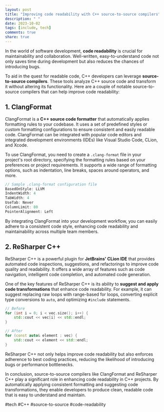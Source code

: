 ```yaml
---
layout: post
title: "Improving code readability with C++ source-to-source compilers"
description: " "
date: 2023-10-02
tags: [include, tech]
comments: true
share: true
---
```


In the world of software development, **code readability** is crucial for maintainability and collaboration. Well-written, easy-to-understand code not only saves time during development but also reduces the chances of introducing bugs.

To aid in the quest for readable code, C++ developers can leverage **source-to-source compilers**. These tools analyze C++ source code and transform it without altering its functionality. Here are a couple of notable source-to-source compilers that can help improve code readability:

## 1. **ClangFormat**

ClangFormat is a **C++ source code formatter** that automatically applies formatting rules to your codebase. It uses a set of predefined styles or custom formatting configurations to ensure consistent and easily readable code. ClangFormat can be integrated with popular code editors and integrated development environments (IDEs) like Visual Studio Code, CLion, and Xcode.

To use ClangFormat, you need to create a `.clang-format` file in your project's root directory, specifying the formatting rules based on your preferences or project requirements. It supports a wide range of formatting options, such as indentation, line breaks, spaces around operators, and more.

```cpp
// Sample .clang-format configuration file
BasedOnStyle: LLVM
IndentWidth: 4
TabWidth: 4
UseTab: Never
ColumnLimit: 80
PointerAlignment: Left
```

By integrating ClangFormat into your development workflow, you can easily adhere to a consistent code style, enhancing code readability and maintainability across multiple team members.

## 2. **ReSharper C++**

ReSharper C++ is a powerful plugin for **JetBrains' CLion IDE** that provides automated code inspections, suggestions, and refactorings to improve code quality and readability. It offers a wide array of features such as code navigation, intelligent code completion, and automated code generation.

One of the key features of ReSharper C++ is its ability to **suggest and apply code transformations** that enhance code readability. For example, it can suggest replacing raw loops with range-based for loops, converting explicit type conversions to `auto`, and optimizing `#include` statements.

```cpp
// Before
for (int i = 0; i < vec.size(); i++) {
    std::cout << vec[i] << std::endl;
}

// After
for (const auto& element : vec) {
    std::cout << element << std::endl;
}
```

ReSharper C++ not only helps improve code readability but also enforces adherence to best coding practices, reducing the likelihood of introducing bugs or performance bottlenecks.

In conclusion, source-to-source compilers like ClangFormat and ReSharper C++ play a significant role in enhancing code readability in C++ projects. By automatically applying consistent formatting and suggesting code transformations, they enable developers to produce clean, readable code that is easy to understand and maintain.

#tech #C++ #source-to-source #code-readability